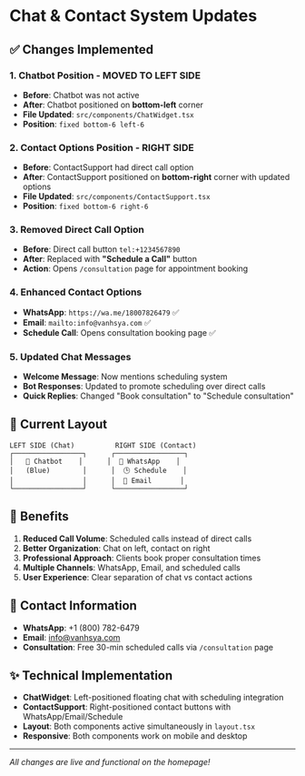 # Chat & Contact System Updates

## ✅ Changes Implemented

### 1. **Chatbot Position - MOVED TO LEFT SIDE**

- **Before**: Chatbot was not active
- **After**: Chatbot positioned on **bottom-left** corner
- **File Updated**: `src/components/ChatWidget.tsx`
- **Position**: `fixed bottom-6 left-6`

### 2. **Contact Options Position - RIGHT SIDE**

- **Before**: ContactSupport had direct call option
- **After**: ContactSupport positioned on **bottom-right** corner with updated options
- **File Updated**: `src/components/ContactSupport.tsx`
- **Position**: `fixed bottom-6 right-6`

### 3. **Removed Direct Call Option**

- **Before**: Direct call button `tel:+1234567890`
- **After**: Replaced with **"Schedule a Call"** button
- **Action**: Opens `/consultation` page for appointment booking

### 4. **Enhanced Contact Options**

- **WhatsApp**: `https://wa.me/18007826479` ✅
- **Email**: `mailto:info@vanhsya.com` ✅
- **Schedule Call**: Opens consultation booking page ✅

### 5. **Updated Chat Messages**

- **Welcome Message**: Now mentions scheduling system
- **Bot Responses**: Updated to promote scheduling over direct calls
- **Quick Replies**: Changed "Book consultation" to "Schedule consultation"

## 📱 Current Layout

```
LEFT SIDE (Chat)          RIGHT SIDE (Contact)
┌─────────────────┐      ┌─────────────────┐
│   💬 Chatbot    │      │  📱 WhatsApp    │
│   (Blue)        │      │  🕒 Schedule    │
│                 │      │  📧 Email       │
└─────────────────┘      └─────────────────┘
```

## 🎯 Benefits

1. **Reduced Call Volume**: Scheduled calls instead of direct calls
2. **Better Organization**: Chat on left, contact on right
3. **Professional Approach**: Clients book proper consultation times
4. **Multiple Channels**: WhatsApp, Email, and scheduled calls
5. **User Experience**: Clear separation of chat vs contact actions

## 🔗 Contact Information

- **WhatsApp**: +1 (800) 782-6479
- **Email**: info@vanhsya.com
- **Consultation**: Free 30-min scheduled calls via `/consultation` page

## ✨ Technical Implementation

- **ChatWidget**: Left-positioned floating chat with scheduling integration
- **ContactSupport**: Right-positioned contact buttons with WhatsApp/Email/Schedule
- **Layout**: Both components active simultaneously in `layout.tsx`
- **Responsive**: Both components work on mobile and desktop

---

_All changes are live and functional on the homepage!_
